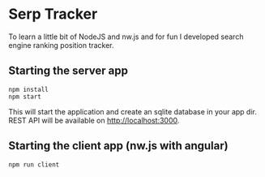 # Serp Tracker

To learn a little bit of NodeJS and nw.js and for fun I developed search engine ranking position tracker.

## Starting the server app

```
npm install
npm start
```

This will start the application and create an sqlite database in your app dir.
REST API will be available on [http://localhost:3000](http://localhost:3000).

## Starting the client app (nw.js with angular)

```
npm run client
```
